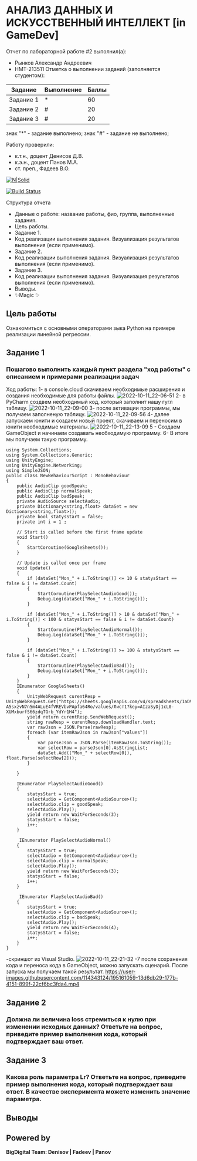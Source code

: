 # АНАЛИЗ ДАННЫХ И ИСКУССТВЕННЫЙ ИНТЕЛЛЕКТ [in GameDev]
Отчет по лабораторной работе #2 выполнил(а):
- Рынков Александр Андреевич
- НМТ-213511
Отметка о выполнении заданий (заполняется студентом):

| Задание | Выполнение | Баллы |
| ------ | ------ | ------ |
| Задание 1 | * | 60 |
| Задание 2 | # | 20 |
| Задание 3 | # | 20 |

знак "*" - задание выполнено; знак "#" - задание не выполнено;

Работу проверили:
- к.т.н., доцент Денисов Д.В.
- к.э.н., доцент Панов М.А.
- ст. преп., Фадеев В.О.

[![N|Solid](https://cldup.com/dTxpPi9lDf.thumb.png)](https://nodesource.com/products/nsolid)

[![Build Status](https://travis-ci.org/joemccann/dillinger.svg?branch=master)](https://travis-ci.org/joemccann/dillinger)

Структура отчета

- Данные о работе: название работы, фио, группа, выполненные задания.
- Цель работы.
- Задание 1.
- Код реализации выполнения задания. Визуализация результатов выполнения (если применимо).
- Задание 2.
- Код реализации выполнения задания. Визуализация результатов выполнения (если применимо).
- Задание 3.
- Код реализации выполнения задания. Визуализация результатов выполнения (если применимо).
- Выводы.
- ✨Magic ✨

## Цель работы
Ознакомиться с основными операторами зыка Python на примере реализации линейной регрессии.

## Задание 1
### Пошагово выполнить каждый пункт раздела "ход работы" с описанием и примерами реализации задач
Ход работы:
1- в console.cloud скачиваем необходимые расширения и создания необходимые для работы файлы.
![2022-10-11_22-06-51](https://user-images.githubusercontent.com/114343124/195155706-dacf6675-029b-4b5e-86d6-af6a4bab5872.png)
2- в PyCharm создвем необходимый код, который заполнит нашу гугл таблицу.
![2022-10-11_22-09-00](https://user-images.githubusercontent.com/114343124/195156100-092b12a2-6912-431f-a8b0-3bbf4c107d5e.png)
3- после активации программы, мы получаем заполненую таблицу.
![2022-10-11_22-09-56](https://user-images.githubusercontent.com/114343124/195156232-e4f72d8e-bc5c-4984-af03-e04312201c70.png)
4- далее запускаем юнити и создаем новый проект, скачиваем и переносим в юнити необходимые материалы.
![2022-10-11_22-13-09](https://user-images.githubusercontent.com/114343124/195156796-2269925e-d82a-46eb-8f95-0672a6ba82ae.png)
5 - Создаем GameObject и начинаем создавать необходимую программу.
6- В итоге мы получаем такую программу.
```
using System.Collections;
using System.Collections.Generic;
using UnityEngine;
using UnityEngine.Networking;
using SimpleJSON;
public class NewBehaviourScript : MonoBehaviour
{
    public AudioClip goodSpeak;
    public AudioClip normalSpeak;
    public AudioClip badSpeak;
    private AudioSource selectAudio;
    private Dictionary<string,float> dataSet = new Dictionary<string,float>();
    private bool statysStart = false;
    private int i = 1 ;

    // Start is called before the first frame update
    void Start()
    {
        StartCoroutine(GoogleSheets());
    }

    // Update is called once per frame
    void Update()
    {
        if (dataSet["Mon_" + i.ToString()] <= 10 & statysStart == false & i != dataSet.Count)
        {
            StartCoroutine(PlaySelectAudioGood());
            Debug.Log(dataSet["Mon_" + i.ToString()]);
        }

        if (dataSet["Mon_" + i.ToString()] > 10 & dataSet["Mon_" + i.ToString()] < 100 & statysStart == false & i != dataSet.Count)
        {
            StartCoroutine(PlaySelectAudioNormal());
            Debug.Log(dataSet["Mon_" + i.ToString()]);
        }

        if (dataSet["Mon_" + i.ToString()] >= 100 & statysStart == false & i != dataSet.Count)
        {
            StartCoroutine(PlaySelectAudioBad());
            Debug.Log(dataSet["Mon_" + i.ToString()]);
        }
    }
    IEnumerator GoogleSheets()  
    {
        UnityWebRequest curentResp = UnityWebRequest.Get("https://sheets.googleapis.com/v4/spreadsheets/1aD9e1gfDV-A5sxzvN7n5m4ALuE4fVREVbvPApfa64Ro/values/Лист1?key=AIzaSyDj1cL0-XUMxburfS66zdqTGrb_YdYr1H4");
        yield return curentResp.SendWebRequest();
        string rawResp = curentResp.downloadHandler.text;
        var rawJson = JSON.Parse(rawResp);
        foreach (var itemRawJson in rawJson["values"])
        {
            var parseJson = JSON.Parse(itemRawJson.ToString());
            var selectRow = parseJson[0].AsStringList;
            dataSet.Add(("Mon_" + selectRow[0]), float.Parse(selectRow[2]));
        }
        
    }

    IEnumerator PlaySelectAudioGood()
    {
        statysStart = true;
        selectAudio = GetComponent<AudioSource>();
        selectAudio.clip = goodSpeak;
        selectAudio.Play();
        yield return new WaitForSeconds(3);
        statysStart = false;
        i++;
    }

     IEnumerator PlaySelectAudioNormal()
    {
        statysStart = true;
        selectAudio = GetComponent<AudioSource>();
        selectAudio.clip = normalSpeak;
        selectAudio.Play();
        yield return new WaitForSeconds(3);
        statysStart = false;
        i++;
    }

     IEnumerator PlaySelectAudioBad()
    {
        statysStart = true;
        selectAudio = GetComponent<AudioSource>();
        selectAudio.clip = badSpeak;
        selectAudio.Play();
        yield return new WaitForSeconds(4);
        statysStart = false;
        i++;
    }
}
```
-скриншот из Visual Studio.
![2022-10-11_22-21-32](https://user-images.githubusercontent.com/114343124/195158352-dd867a68-54ab-4cd0-9912-eefc553a8ae1.png)
-7 после сохранения кода и переноса кода в GameObject, можно запускать сценарий. После запуска мы получаем такой результат.
https://user-images.githubusercontent.com/114343124/195161059-13d6db29-177b-4151-899f-22cf6bc3fda4.mp4


## Задание 2
### Должна ли величина loss стремиться к нулю при изменении исходных данных? Ответьте на вопрос, приведите пример выполнения кода, который подтверждает ваш ответ.



## Задание 3
### Какова роль параметра Lr? Ответьте на вопрос, приведите пример выполнения кода, который подтверждает ваш ответ. В качестве эксперимента можете изменить значение параметра.



## Выводы



## Powered by

**BigDigital Team: Denisov | Fadeev | Panov**
